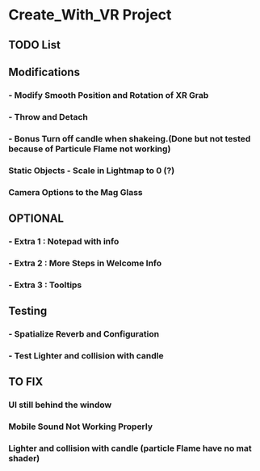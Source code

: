 # Create_With_VR Project

## TODO List

## Modifications

### - Modify Smooth Position and Rotation of XR Grab
### - Throw and Detach
### - Bonus Turn off candle when shakeing.(Done but not tested because of Particule Flame not working)

### Static Objects - Scale in Lightmap to 0 (?) 
### Camera Options to the Mag Glass

## OPTIONAL

### - Extra 1 : Notepad with info
### - Extra 2 : More Steps in Welcome Info
### - Extra 3 : Tooltips 


## Testing

### - Spatialize Reverb and Configuration 
### - Test Lighter and collision with candle 


## TO FIX

### UI still behind the window
### Mobile Sound Not Working Properly
### Lighter and collision with candle (particle Flame have no mat shader)
